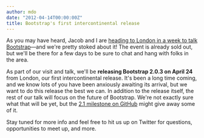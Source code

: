 ```yaml
---
author: mdo
date: "2012-04-14T00:00:00Z"
title: Bootstrap's first intercontinental release
---
```


As you may have heard, Jacob and I are [heading to London in a week to talk Bootstrap](https://ukengopenhouse.eventbrite.com/)—and we're pretty stoked about it! The event is already sold out, but we'll be there for a few days to be sure to chat and hang with folks in the area.

As part of our visit and talk, we'll be **releasing Bootstrap 2.0.3 on April 24** from London, our first intercontinental release. It's been a long time coming, and we know lots of you have been anxiously awaiting its arrival, but we want to do this release the best we can. In addition to the release itself, the rest of our talk will focus on the future of Bootstrap. We're not exactly sure what that will be yet, but the [2.1 milestone on GitHub](https://github.com/twbs/bootstrap/issues?milestone=7&q=is%3Aopen) might give away some of it.

Stay tuned for more info and feel free to hit us up on Twitter for questions, opportunities to meet up, and more.
